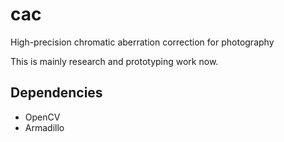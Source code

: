 # cac
High-precision chromatic aberration correction for photography

This is mainly research and prototyping work now.

## Dependencies
- OpenCV
- Armadillo
